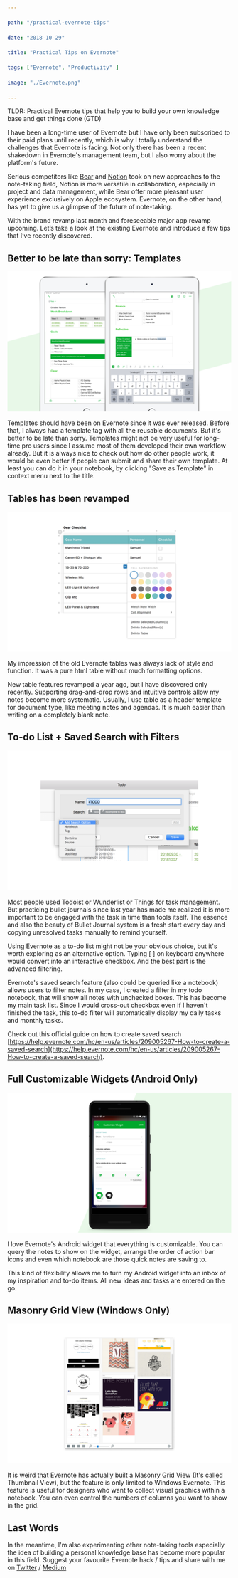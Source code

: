 ```yaml
---

path: "/practical-evernote-tips"

date: "2018-10-29"

title: "Practical Tips on Evernote"

tags: ["Evernote", "Productivity" ]

image: "./Evernote.png"

---
```



TLDR: Practical Evernote tips that help you to build your own knowledge base and get things done (GTD)

I have been a long-time user of Evernote but I have only been subscribed to their paid plans until recently, which is why I totally understand the challenges that Evernote is facing. Not only there has been a recent shakedown in Evernote's management team, but I also worry about the platform's future. 

Serious competitors like [Bear](https://itunes.apple.com/us/app/bear/id1016366447?mt=8) and [Notion](https://www.notion.so/?r=03ba56842b4b42a2916de481e0aa9754) took on new approaches to the note-taking field, Notion is more versatile in collaboration, especially in project and data management, while Bear offer more pleasant user experience exclusively on Apple ecosystem. Evernote, on the other hand, has yet to give us a glimpse of the future of note-taking. 

With the brand revamp last month and foreseeable major app revamp upcoming. Let’s take a look at the existing Evernote and introduce a few tips that I’ve recently discovered.

## Better to be late than sorry: **Templates**

![](./Template.png)

Templates should have been on Evernote since it was ever released. Before that, I always had a template tag with all the reusable documents. But it's better to be late than sorry. Templates might not be very useful for long-time pro users since I assume most of them developed their own workflow already. But it is always nice to check out how do other people work, it would be even better if people can submit and share their own template. At least you can do it in your notebook, by clicking "Save as Template" in context menu next to the title. 

## **Tables has been revamped**

![](./Tables.png)

My impression of the old Evernote tables was always lack of style and function. It was a pure html table without much formatting options.

New table features revamped a year ago, but I have discovered only recently. Supporting drag-and-drop rows and intuitive controls allow my notes become more systematic. Usually, I use table as a header template for document type, like meeting notes and agendas. It is much easier than writing on a completely blank note. 

## **To-do List + Saved Search with Filters**

![](./Saved-Search.png)

Most people used Todoist or Wunderlist or Things for task management. But practicing bullet journals since last year has made me realized it is more important to be engaged with the task in time than tools itself. The essence and also the beauty of Bullet Journal system is a fresh start every day and copying unresolved tasks manually to remind yourself.  

Using Evernote as a to-do list might not be your obvious choice, but it's worth exploring as an alternative option. Typing [ ] on keyboard anywhere would convert into an interactive checkbox. And the best part is the advanced filtering. 

Evernote's saved search feature (also could be queried like a notebook) allows users to filter notes. In my case, I created a filter in my todo notebook, that will show all notes with unchecked boxes. This has become my main task list. Since I would cross-out checkbox even if I haven't finished the task, this to-do filter will automatically display my daily tasks and monthly tasks. 

Check out this official guide on how to create saved search [https://help.evernote.com/hc/en-us/articles/209005267-How-to-create-a-saved-search](https://help.evernote.com/hc/en-us/articles/209005267-How-to-create-a-saved-search). 

## Full Customizable Widgets (Android Only)

![](./Widgets.png)

I love Evernote's Android widget that everything is customizable. You can query the notes to show on the widget, arrange the order of action bar icons and even which notebook are those quick notes are saving to. 

This kind of flexibility allows me to turn my Android widget into an inbox of my inspiration and to-do items.  All new ideas and tasks are entered on the go. 

## Masonry Grid View (Windows Only)

![](./Masonry.png)

It is weird that Evernote has actually built a Masonry Grid View (It's called Thumbnail View), but the feature is only limited to Windows Evernote.  This feature is useful for designers who want to collect visual graphics within a notebook. You can even control the numbers of columns you want to show in the grid.

## Last Words

In the meantime, I'm also experimenting other note-taking tools especially the idea of building a personal knowledge base has become more popular in this field. Suggest your favourite Evernote hack / tips and share with me on [Twitter](http://twitter.com/desktopofsamuel) / [Medium](http://medium.com/@desktopofsamuel)
